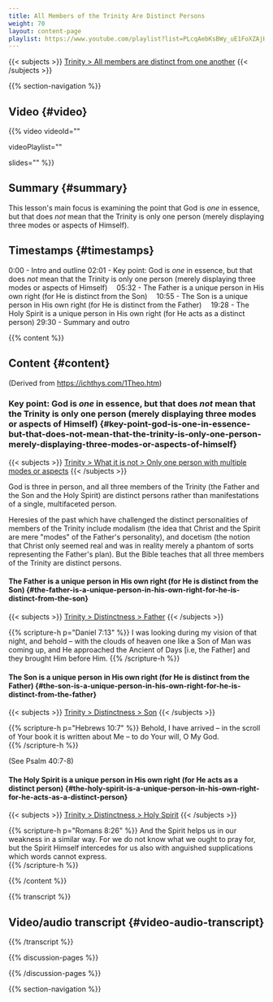 ```yaml
---
title: All Members of the Trinity Are Distinct Persons
weight: 70
layout: content-page
playlist: https://www.youtube.com/playlist?list=PLcqAebKsBWy_uE1FoXZAjHKMHV1wWcAD8
---
```


{{< subjects >}}
<a href="/subject-index/#trinity-all-members-are-distinct-from-one-another">Trinity > All members are distinct from one another</a>
{{< /subjects >}}

{{% section-navigation %}}

## Video {#video}

{{% video
videoId=""

videoPlaylist=""

slides=""
%}}

## Summary {#summary}

This lesson's main focus is examining the point that God is *one* in essence, but that does *not* mean that the Trinity is only one person (merely displaying three modes or aspects of Himself).

## Timestamps {#timestamps}

0:00 - Intro and outline
02:01 - Key point: God is *one* in essence, but that does *not* mean that the Trinity is only one person (merely displaying three modes or aspects of Himself)
&emsp;05:32 - The Father is a unique person in His own right (for He is distinct from the Son)
&emsp;10:55 - The Son is a unique person in His own right (for He is distinct from the Father)
&emsp;19:28 - The Holy Spirit is a unique person in His own right (for He acts as a distinct person)
29:30 - Summary and outro

{{% content %}}

## Content {#content}

(Derived from https://ichthys.com/1Theo.htm)

<!-- --- -->

### Key point: God is *one* in essence, but that does *not* mean that the Trinity is only one person (merely displaying three modes or aspects of Himself) {#key-point-god-is-one-in-essence-but-that-does-not-mean-that-the-trinity-is-only-one-person-merely-displaying-three-modes-or-aspects-of-himself}

{{< subjects >}}
<a href="/subject-index/#trinity-what-it-is-not-only-one-person-with-multiple-modes-or-aspects">Trinity > What it is not > Only one person with multiple modes or aspects</a>
{{< /subjects >}}

God is three in person, and all three members of the Trinity (the Father and the Son and the Holy Spirit) are distinct persons rather than manifestations of a single, multifaceted person.

Heresies of the past which have challenged the distinct personalities of members of the Trinity include modalism (the idea that Christ and the Spirit are mere "modes" of the Father's personality), and docetism (the notion that Christ only seemed real and was in reality merely a phantom of sorts representing the Father's plan). But the Bible teaches that all three members of the Trinity are distinct persons.

<!-- --- -->

#### The Father is a unique person in His own right (for He is distinct from the Son) {#the-father-is-a-unique-person-in-his-own-right-for-he-is-distinct-from-the-son}

{{< subjects >}}
<a href="/subject-index/#trinity-distinctness-father">Trinity > Distinctness > Father</a>
{{< /subjects >}}

{{% scripture-h p="Daniel 7:13" %}}
I was looking during my vision of that night, and behold – with the clouds of heaven one like a Son of Man was coming up, and He approached the Ancient of Days [i.e, the Father] and they brought Him before Him.
{{% /scripture-h %}}

<!-- --- -->

#### The Son is a unique person in His own right (for He is distinct from the Father) {#the-son-is-a-unique-person-in-his-own-right-for-he-is-distinct-from-the-father}

{{< subjects >}}
<a href="/subject-index/#trinity-distinctness-son">Trinity > Distinctness > Son</a>
{{< /subjects >}}

{{% scripture-h p="Hebrews 10:7" %}}
Behold, I have arrived – in the scroll of Your book it is written about Me – to do Your will, O My God.    
{{% /scripture-h %}}

(See Psalm 40:7-8)

<!-- --- -->

#### The Holy Spirit is a unique person in His own right (for He acts as a distinct person) {#the-holy-spirit-is-a-unique-person-in-his-own-right-for-he-acts-as-a-distinct-person}

{{< subjects >}}
<a href="/subject-index/#trinity-distinctness-holy-spirit">Trinity > Distinctness > Holy Spirit</a>
{{< /subjects >}}

{{% scripture-h p="Romans 8:26" %}}
And the Spirit helps us in our weakness in a similar way. For we do not know what we ought to pray for, but the Spirit Himself intercedes for us also with anguished supplications which words cannot express.  
{{% /scripture-h %}}

{{% /content %}}

{{% transcript %}}

## Video/audio transcript {#video-audio-transcript}



{{% /transcript %}}

{{% discussion-pages %}}

{{% /discussion-pages %}}

{{% section-navigation %}}
